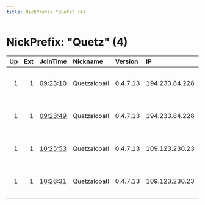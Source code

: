 ```yaml
---
title: NickPrefix "Quetz" (4)
---
```


# NickPrefix: "Quetz" (4)

|   Up |   Ext | JoinTime                                                                                              | Nickname     | Version   | IP             | AS                           | CC   |   ORp |   Dirp | OS    | Contact                            |   eFamMembers |
|-----:|------:|:------------------------------------------------------------------------------------------------------|:-------------|:----------|:---------------|:-----------------------------|:-----|------:|-------:|:------|:-----------------------------------|--------------:|
|    1 |     1 | [09:23:10](https://nusenu.github.io/OrNetStats/w/relay/B9B8DA27395EB627B4E4720D1E747A352172DD82.html) | Quetzalcoatl | 0.4.7.13  | 194.233.84.228 | Contabo Asia Private Limited | sg   |   110 |      0 | Linux | email:Quetzalcoatl relays protonma |            16 |
|    1 |     1 | [09:23:49](https://nusenu.github.io/OrNetStats/w/relay/FC6F911D34FC0773D1743BD38D16191A6B9A531A.html) | Quetzalcoatl | 0.4.7.13  | 194.233.84.228 | Contabo Asia Private Limited | sg   |   143 |      0 | Linux | email:Quetzalcoatl relays protonma |            16 |
|    1 |     1 | [10:25:53](https://nusenu.github.io/OrNetStats/w/relay/DB6005514696BFBBB8B59EE78A53D33B591DEE58.html) | Quetzalcoatl | 0.4.7.13  | 109.123.230.23 | Contabo Asia Private Limited | sg   |   110 |      0 | Linux | email:Quetzalcoatl relays protonma |            14 |
|    1 |     1 | [10:26:31](https://nusenu.github.io/OrNetStats/w/relay/D893C7ADB56C3B5E1375E27F2965238570516CB0.html) | Quetzalcoatl | 0.4.7.13  | 109.123.230.23 | Contabo Asia Private Limited | sg   |   143 |      0 | Linux | email:Quetzalcoatl relays protonma |            14 |
